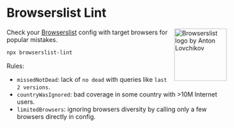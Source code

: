 # Browserslist Lint

<img width="120" height="120" alt="Browserslist logo by Anton Lovchikov"
     src="https://browserslist.github.io/browserslist/logo.svg" align="right">

Check your [Browserslist](https://github.com/browserslist/browserslist/) config
with target browsers for popular mistakes.

```sh
npx browserslist-lint
```

Rules:

* `missedNotDead`: lack of `no dead` with queries like `last 2 versions`.
* `countryWasIgnored`: bad coverage in some country with >10M Internet users.
* `limitedBrowsers`: ignoring browsers diversity by calling only
  a few browsers directly in config.

